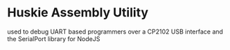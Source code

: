 # Huskie Assembly Utility
used to debug UART based programmers over a CP2102 USB interface and the SerialPort library for NodeJS

